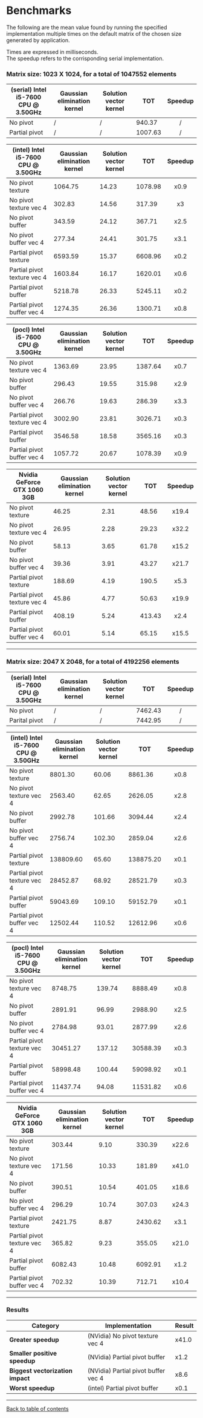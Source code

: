 # Benchmarks

The following are the mean value found by running the specified implementation multiple times on the default matrix of the chosen size generated by application.

Times are expressed in milliseconds.  
The speedup refers to the corrisponding serial implementation.

### **Matrix size:** 1023 X 1024, for a total of 1047552 elements

| (serial) Intel i5-7600 CPU @ 3.50GHz | Gaussian elimination kernel | Solution vector kernel | TOT | Speedup |
| - | - | - | - | :-: |
| No pivot | / | / | 940.37 | / |
| Partial pivot | / | / | 1007.63 | / |

| (intel) Intel i5-7600 CPU @ 3.50GHz | Gaussian elimination kernel | Solution vector kernel | TOT | Speedup |
| - | - | - | - | :-: |
| No pivot texture | 1064.75 | 14.23 | 1078.98 | x0.9 |
| No pivot texture vec 4 | 302.83 | 14.56 | 317.39 | x3 |
| No pivot buffer | 343.59 | 24.12 | 367.71 | x2.5 |
| No pivot buffer vec 4 | 277.34 | 24.41 | 301.75 | x3.1 |
| Partial pivot texture | 6593.59 | 15.37 | 6608.96 | x0.2 |
| Partial pivot texture vec 4 | 1603.84 | 16.17 | 1620.01 | x0.6 |
| Partial pivot buffer | 5218.78 | 26.33 | 5245.11 | x0.2 |
| Partial pivot buffer vec 4 | 1274.35 | 26.36 | 1300.71 | x0.8 |

| (pocl) Intel i5-7600 CPU @ 3.50GHz | Gaussian elimination kernel | Solution vector kernel | TOT | Speedup |
| - | - | - | - | :-: |
| No pivot texture vec 4 | 1363.69 | 23.95 | 1387.64 | x0.7 |
| No pivot buffer | 296.43 | 19.55 | 315.98 | x2.9 |
| No pivot buffer vec 4 | 266.76 | 19.63 | 286.39 | x3.3 |
| Partial pivot texture vec 4 | 3002.90 | 23.81 | 3026.71 | x0.3 |
| Partial pivot buffer | 3546.58 | 18.58 | 3565.16 | x0.3 |
| Partial pivot buffer vec 4 | 1057.72 | 20.67 | 1078.39 | x0.9 |

| Nvidia GeForce GTX 1060 3GB | Gaussian elimination kernel | Solution vector kernel | TOT | Speedup |
| - | - | - | - | :-: |
| No pivot texture | 46.25 | 2.31 | 48.56 | x19.4 |
| No pivot texture vec 4 | 26.95 | 2.28 | 29.23 | x32.2 |
| No pivot buffer | 58.13 | 3.65 | 61.78 | x15.2 |
| No pivot buffer vec 4 | 39.36 | 3.91 | 43.27 | x21.7 |
| Partial pivot texture | 188.69 | 4.19 | 190.5 | x5.3 |
| Partial pivot texture vec 4 | 45.86 | 4.77 | 50.63 | x19.9 |
| Partial pivot buffer | 408.19 | 5.24 | 413.43 | x2.4 |
| Partial pivot buffer vec 4 | 60.01 | 5.14 | 65.15 | x15.5 |

---

### **Matrix size:** 2047 X 2048, for a total of 4192256 elements

| (serial) Intel i5-7600 CPU @ 3.50GHz | Gaussian elimination kernel | Solution vector kernel | TOT | Speedup |
| - | - | - | - | :-: |
| No pivot | / | / | 7462.43 | / |
| Parital pivot | / | / | 7442.95 | / |

| (intel) Intel i5-7600 CPU @ 3.50GHz | Gaussian elimination kernel | Solution vector kernel | TOT | Speedup |
| - | - | - | - | :-: |
| No pivot texture | 8801.30 | 60.06 | 8861.36 | x0.8 |
| No pivot texture vec 4 | 2563.40 | 62.65 | 2626.05 | x2.8 |
| No pivot buffer | 2992.78 | 101.66 | 3094.44 | x2.4 |
| No pivot buffer vec 4 | 2756.74 | 102.30 | 2859.04 | x2.6 |
| Partial pivot texture | 138809.60 | 65.60 | 138875.20 | x0.1 |
| Partial pivot texture vec 4 | 28452.87 | 68.92 | 28521.79 | x0.3 |
| Partial pivot buffer | 59043.69 | 109.10 | 59152.79 | x0.1 |
| Partial pivot buffer vec 4 | 12502.44 | 110.52 | 12612.96 | x0.6 |

| (pocl) Intel i5-7600 CPU @ 3.50GHz | Gaussian elimination kernel | Solution vector kernel | TOT | Speedup |
| - | - | - | - | :-: |
| No pivot texture vec 4 | 8748.75 | 139.74 | 8888.49 | x0.8 |
| No pivot buffer | 2891.91 | 96.99 | 2988.90 | x2.5 |
| No pivot buffer vec 4 | 2784.98 | 93.01 | 2877.99 | x2.6 |
| Partial pivot texture vec 4 | 30451.27 | 137.12 | 30588.39 | x0.3 |
| Partial pivot buffer | 58998.48 | 100.44 | 59098.92 | x0.1 |
| Partial pivot buffer vec 4 | 11437.74 | 94.08 | 11531.82 | x0.6 |

| Nvidia GeForce GTX 1060 3GB | Gaussian elimination kernel | Solution vector kernel | TOT | Speedup |
| - | - | - | - | :-: |
| No pivot texture | 303.44 | 9.10 | 330.39 | x22.6 |
| No pivot texture vec 4 | 171.56 | 10.33 | 181.89 | x41.0 |
| No pivot buffer | 390.51 | 10.54 | 401.05 | x18.6 |
| No pivot buffer vec 4 | 296.29 | 10.74 | 307.03 | x24.3 |
| Partial pivot texture | 2421.75 | 8.87 | 2430.62 | x3.1 |
| Partial pivot texture vec 4 | 365.82 | 9.23 | 355.05 | x21.0 |
| Partial pivot buffer | 6082.43 | 10.48 | 6092.91 | x1.2 |
| Partial pivot buffer vec 4 | 702.32 | 10.39 | 712.71 | x10.4 |

---

### **Results**

| Category | Implementation | Result |
| - | - | - |
| **Greater speedup** | (NVidia) No pivot texture vec 4 | x41.0 |
| **Smaller positive speedup** | (NVidia) Partial pivot buffer | x1.2 |
| **Biggest vectorization impact** | (NVidia) Partial pivot buffer vec 4 | x8.6 |
| **Worst speedup** | (intel) Partial pivot buffer | x0.1 |

---

[Back to table of contents](Table-of-contents.md)